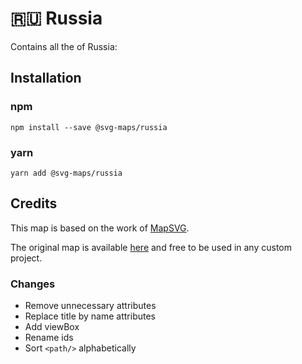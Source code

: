 # 🇷🇺 Russia

Contains all the of Russia:


## Installation

### npm

`npm install --save @svg-maps/russia`

### yarn

`yarn add @svg-maps/russia`

## Credits

This map is based on the work of [MapSVG](https://mapsvg.com).

The original map is available [here](https://mapsvg.com/maps/russia) and free to be used in any custom project.

### Changes

* Remove unnecessary attributes
* Replace title by name attributes
* Add viewBox
* Rename ids
* Sort `<path/>` alphabetically
